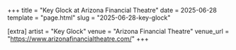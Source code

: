 +++
title = "Key Glock at Arizona Financial Theatre"
date = 2025-06-28
template = "page.html"
slug = "2025-06-28-key-glock"

[extra]
artist = "Key Glock"
venue = "Arizona Financial Theatre"
venue_url = "https://www.arizonafinancialtheatre.com/"
+++
